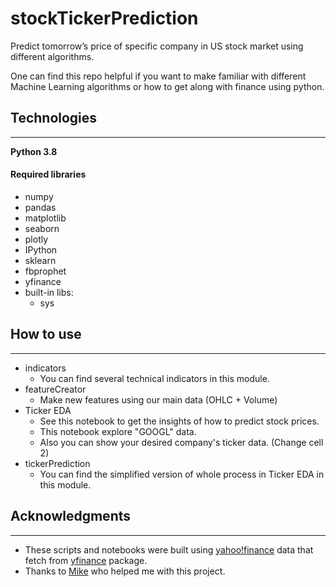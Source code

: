 # stockTickerPrediction

Predict tomorrow’s price of specific company in US stock market using different algorithms.

One can find this repo helpful if you want to make familiar with different Machine Learning algorithms or how to get along with finance using python.

## Technologies

---

**Python 3.8**
#### Required libraries
- numpy
- pandas
- matplotlib
- seaborn
- plotly
- IPython
- sklearn
- fbprophet
- yfinance
- built-in libs:
  - sys

## How to use

---

- indicators
  * You can find several technical indicators in this module.
- featureCreator
  * Make new features using our main data (OHLC + Volume)
- Ticker EDA
  * See this notebook to get the insights of how to predict stock prices.
  * This notebook explore "GOOGL" data.
  * Also you can show your desired company's ticker data. (Change cell 2)
- tickerPrediction
  * You can find the simplified version of whole process in Ticker EDA in this module.

## Acknowledgments

---

* These scripts and notebooks were built using [yahoo!finance](https://finance.yahoo.com/) data that fetch from [yfinance](https://github.com/ranaroussi/yfinance) package.
* Thanks to [Mike](https://github.com/mtodisco10) who helped me with this project.